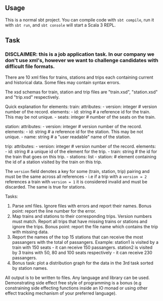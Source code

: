 ## Usage

This is a normal sbt project. You can compile code with `sbt compile`, run it with `sbt run`, and `sbt console` will start a Scala 3 REPL.

## Task

### DISCLAIMER: this is a job application task. In our company we don't use xml's, however we want to challenge candidates with difficult file formats.

There are 10 xml files for trains, stations and trips each containing current and historical data. Some files may contain syntax errors.

The xsd schemas for train, station and trip files are "train.xsd", "station.xsd" and "trip.xsd" respectively.

Quick explanation for elements:
train:
	attributes:
		- version: integer 	        # version number of the record.
	elements:
		- id: string 			# a reference id for the train. This may be not unique.
		- seats: integer		# number of the seats on the train.
		
station:
	attributes:
		- version: integer	        # version number of the record.
	elements:
		- id: string			# a reference id for the station. This may be not unique.
		- name: string			# a "user readable" name of the station.
				
trip:
	attributes:
		- version: integer	        # version number of the record.
	elements:
		- id: string			# a unique id of the element for the trip.
		- train: string		        # the id for the train that goes on this trip.
		- stations: list
			- station: 		# element containing the id of a station visited by the train on this trip.
			
The `version` field denotes a key for some (train, station, trip) pairing and must be the same across all references -  i.e if a trip with a `version = 2` references a train with `version = 1` it is considered invalid and must be discarded.  The same is true for stations.


Tasks:

1. Parse xml files. Ignore files with errors and report their names. Bonus point: report the line number for the error.
2. Map trains and stations to their corresponding trips. Version numbers must match. Report all trips that have missing trains or stations and ignore the trips. Bonus point: report the file name which contains the trip with missing data.
3. Report the names of the top 15 stations that can receive the most passangers with the total of passangers. Example: 
station1 is visited by a train with 150 seats - it can receive 150 passangers.
station2 is visited by 3 trains with 50, 80 and 100 seats respectively - it can receive 230 passangers.
4. Bonus task: plot a distribution graph for the data in the 3rd task sorted by station names.

All output is to be written to files. Any language and library can be used. 
Demonstrating side effect free style of programming is a bonus (e.g constraining side effecting functions inside an IO monad or using other effect tracking mechanism of your preferred language).
